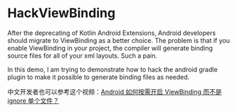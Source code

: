 # HackViewBinding

After the deprecating of Kotlin Android Extensions, Android developers should migrate to ViewBinding as a better choice. The problem is that if you enable ViewBinding  in your project, the compiler will generate binding source files for all of your xml layouts. Such a pain.

In this demo, I am trying to demonstrate how to hack the android gradle plugin to make it possible to generate binding files as needed.

中文开发者也可以参考这个视频：[Android 如何按需开启 ViewBinding 而不是 ignore 单个文件？](https://www.bilibili.com/video/BV1HR4y1A7yW/)
